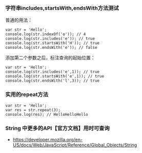 ### 字符串includes,startsWith,endsWith方法测试

普通的用法：
```
var str = 'Hello';
console.log(str.indexOf('o')); // 4
console.log(str.includes('e')); // true
console.log(str.startsWith('H')); // true
console.log(str.endsWith('e')); // false
```

添加第二个参数之后，标注查询的起始位置：

```
var str = 'Hello';
console.log(str.includes('e',1)); // true
console.log(str.startsWith('e',1)); // true
console.log(str.endsWith('l',3)); // true
```

### 实用的repeat方法

```
var str = 'Hello';
var res = str.repeat(3);
console.log(res); // HelloHelloHello
```

### String 中更多的API【官方文档】用时可查询

- https://developer.mozilla.org/en-US/docs/Web/JavaScript/Reference/Global_Objects/String